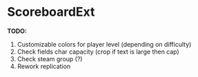 # ScoreboardExt

**TODO:**
1. Customizable colors for player level (depending on difficulty)
2. Check fields char capacity (crop if text is large then cap)
3. Check steam group (?)
4. Rework replication
